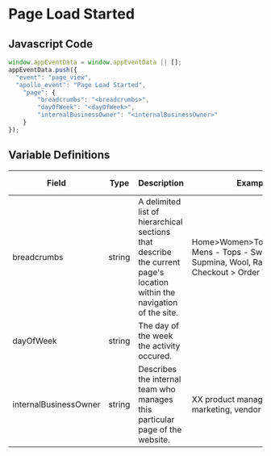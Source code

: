# Page Load Started

### 

## Javascript Code
```js
window.appEventData = window.appEventData || [];
appEventData.push({
  "event": "page_view",
  "apollo_event": "Page Load Started",
    "page": {
        "breadcrumbs": "<breadcrumbs>",
        "dayOfWeek": "<dayOfWeek>",
        "internalBusinessOwner": "<internalBusinessOwner>"
    }
});
```

## Variable Definitions

|Field|Type|Description|Example|Pattern|Min Length|Max Length|Minimum|Maximum|Multiple Of|
| --- | --- | --- | --- | --- | --- | --- | --- | --- | --- |
|breadcrumbs|string|A delimited list of hierarchical sections that describe the current page's location within the navigation of the site.|Home&gt;Women&gt;Tops&gt;Sweaters, Mens - Tops - Sweaters - Supmina, Wool, Rayon, Checkout &gt; Order Thank You|||||||
|dayOfWeek|string|The day of the week the activity occured.||||||||
|internalBusinessOwner|string|Describes the internal team who manages this particular page of the website.|XX product management, marketing, vendor name|||||||




